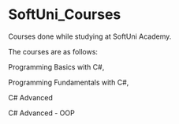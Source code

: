 # SoftUni_Courses
Courses done while studying at SoftUni Academy.

The courses are as follows:

Programming Basics with C#,

Programming Fundamentals with C#,

C# Advanced

C# Advanced - OOP

